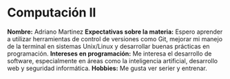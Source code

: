 # Computación II  
**Nombre:** Adriano Martinez 
**Expectativas sobre la materia:** Espero aprender a utilizar herramientas de control de versiones como Git, mejorar mi manejo de la terminal en sistemas Unix/Linux y desarrollar buenas prácticas en programación. 
**Intereses en programación:** Me interesa el desarrollo de software, especialmente en áreas como la inteligencia artificial, desarrollo web y seguridad informática.
**Hobbies:** Me gusta ver serier y entrenar.
